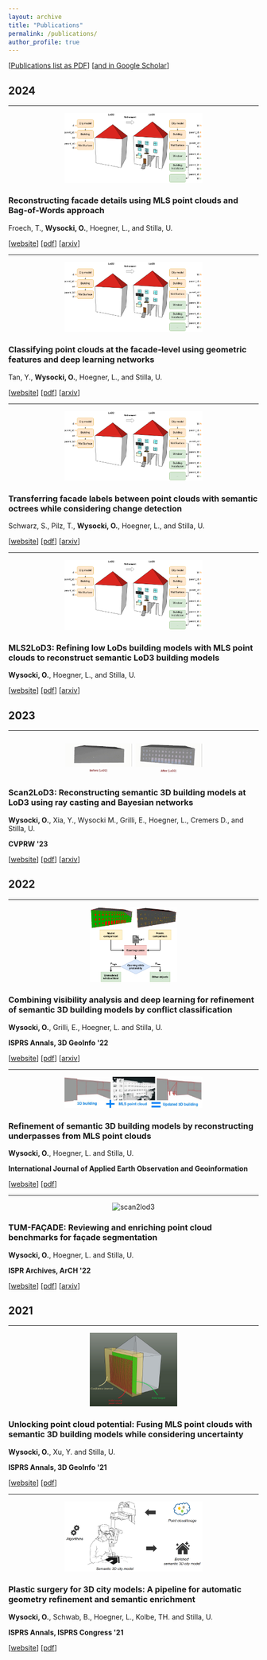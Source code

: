 ```yaml
---
layout: archive
title: "Publications"
permalink: /publications/
author_profile: true
---
```


[[Publications list as PDF](https://github.com/olafwysocki/olafwysocki.github.io/blob/master/files/publication_list_wysocki.pdf)] [[and in Google Scholar](https://scholar.google.com/citations?user=9xQhtFcAAAAJ&hl=en&authuser=1)]

## 2024
-----

<p align="center">
    <img src="https://raw.githubusercontent.com/olafwysocki/olafwysocki.github.io/master/images/mls2lod3.png" width="55%" title="mls2lod3"/>
</p>

### Reconstructing facade details using MLS point clouds and Bag-of-Words approach

Froech, T., **Wysocki, O.**, Hoegner, L., and Stilla, U. 

[[website](https://link.springer.com/chapter/10.1007/978-3-031-43699-4_21)] [[pdf](https://arxiv.org/pdf/2402.06521.pdf)] [[arxiv](https://arxiv.org/abs/2402.06521)]

___

<p align="center">
    <img src="https://raw.githubusercontent.com/olafwysocki/olafwysocki.github.io/master/images/mls2lod3.png" width="55%" title="mls2lod3"/>
</p>

### Classifying point clouds at the facade-level using geometric features and deep learning networks

Tan, Y., **Wysocki, O.**, Hoegner, L., and Stilla, U. 

[[website](https://link.springer.com/chapter/10.1007/978-3-031-43699-4_25)] [[pdf](https://arxiv.org/pdf/2402.06506.pdf)] [[arxiv](https://arxiv.org/abs/2402.06506)]

___


<p align="center">
    <img src="https://raw.githubusercontent.com/olafwysocki/olafwysocki.github.io/master/images/mls2lod3.png" width="55%" title="mls2lod3"/>
</p>

### Transferring facade labels between point clouds with semantic octrees while considering change detection

Schwarz, S., Pilz, T., **Wysocki, O.**, Hoegner, L., and Stilla, U. 

[[website](https://link.springer.com/chapter/10.1007/978-3-031-43699-4_17)] [[pdf](https://arxiv.org/pdf/2402.06531.pdf)] [[arxiv](https://arxiv.org/abs/2402.06531)]

___

<p align="center">
    <img src="https://raw.githubusercontent.com/olafwysocki/olafwysocki.github.io/master/images/mls2lod3.png" width="55%" title="mls2lod3"/>
</p>

### MLS2LoD3: Refining low LoDs building models with MLS point clouds to reconstruct semantic LoD3 building models

**Wysocki, O.**, Hoegner, L., and Stilla, U. 

[[website](https://link.springer.com/chapter/10.1007/978-3-031-43699-4_23)] [[pdf](https://arxiv.org/pdf/2402.06288.pdf)] [[arxiv](https://arxiv.org/abs/2402.06288)]

## 2023
-----

<p align="center">
    <img src="https://raw.githubusercontent.com/olafwysocki/olafwysocki.github.io/master/images/scan2LoD3.gif" width="55%" title="scan2lod3"/>
</p>

### Scan2LoD3: Reconstructing semantic 3D building models at LoD3 using ray casting and Bayesian networks

**Wysocki, O.**, Xia, Y., Wysocki M., Grilli, E., Hoegner, L., Cremers D., and Stilla, U. 

**CVPRW '23** 

[[website](https://openaccess.thecvf.com/content/CVPR2023W/PCV/html/Wysocki_Scan2LoD3_Reconstructing_Semantic_3D_Building_Models_at_LoD3_Using_Ray_CVPRW_2023_paper.html)] [[pdf](https://openaccess.thecvf.com/content/CVPR2023W/PCV/papers/Wysocki_Scan2LoD3_Reconstructing_Semantic_3D_Building_Models_at_LoD3_Using_Ray_CVPRW_2023_paper.pdf)] [[arxiv](http://arxiv.org/abs/2305.06314)]


## 2022
-----

<p align="center">
    <img src="https://raw.githubusercontent.com/olafwysocki/olafwysocki.github.io/master/images/SemanticChangeDetectionBayNetVer3.png" width="35%" title="combining"/>
</p>

### Combining visibility analysis and deep learning for refinement of semantic 3D building models by conflict classification

**Wysocki, O.**, Grilli, E., Hoegner, L. and Stilla, U.

**ISPRS Annals, 3D GeoInfo '22** 

[[website](https://isprs-annals.copernicus.org/articles/X-4-W2-2022/289/2022/)] [[pdf](https://isprs-annals.copernicus.org/articles/X-4-W2-2022/289/2022/isprs-annals-X-4-W2-2022-289-2022.pdf)] [[arxiv](https://arxiv.org/abs/2303.05998)]

___


<p align="center">
    <img src="https://raw.githubusercontent.com/olafwysocki/olafwysocki.github.io/master/images/underpass.jpeg" width="55%" title="underpasses"/>
</p>

### Refinement of semantic 3D building models by reconstructing underpasses from MLS point clouds

**Wysocki, O.**, Hoegner, L. and Stilla, U.

**International Journal of Applied Earth Observation and Geoinformation**

[[website](https://www.sciencedirect.com/science/article/pii/S1569843222000437)] [[pdf](https://www.sciencedirect.com/science/article/pii/S1569843222000437/pdfft?md5=ba44c93136df12d071b50f10a768c8d1&pid=1-s2.0-S1569843222000437-main.pdf)] 

___

<p align="center">
    <img src="https://raw.githubusercontent.com/OloOcki/tum-facade/main/img/visualisationAnnotatedPointCloudsA.gif" width="25%" title="scan2lod3"/>
</p>

### TUM-FAÇADE: Reviewing and enriching point cloud benchmarks for façade segmentation

**Wysocki, O.**, Hoegner, L. and Stilla, U. 

**ISPR Archives, ArCH '22** 

[[website](https://isprs-archives.copernicus.org/articles/XLVI-2-W1-2022/529/2022/isprs-archives-XLVI-2-W1-2022-529-2022.html)] [[pdf](https://isprs-archives.copernicus.org/articles/XLVI-2-W1-2022/529/2022/isprs-archives-XLVI-2-W1-2022-529-2022.pdf)] [[arxiv](https://arxiv.org/abs/2304.07140)]


## 2021
-----

<p align="center">
    <img src="https://raw.githubusercontent.com/olafwysocki/olafwysocki.github.io/master/images/confidenceLevel.png" width="35%" title="underpasses"/>
</p>

### Unlocking point cloud potential: Fusing MLS point clouds with semantic 3D building models while considering uncertainty

**Wysocki, O.**, Xu, Y. and Stilla, U. 

**ISPRS Annals, 3D GeoInfo '21** 

[[website](https://isprs-annals.copernicus.org/articles/VIII-4-W2-2021/45/2021/)] [[pdf](https://isprs-annals.copernicus.org/articles/VIII-4-W2-2021/45/2021/isprs-annals-VIII-4-W2-2021-45-2021.pdf)]

___


<p align="center">
    <img src="https://raw.githubusercontent.com/olafwysocki/olafwysocki.github.io/master/images/plasticSurgery.png" width="55%" title="underpasses"/>
</p>

### Plastic surgery for 3D city models: A pipeline for automatic geometry refinement and semantic enrichment

**Wysocki, O.**, Schwab, B., Hoegner, L., Kolbe, TH. and Stilla, U.

**ISPRS Annals, ISPRS Congress '21** 

[[website](https://isprs-annals.copernicus.org/articles/V-4-2021/17/2021/)] [[pdf](https://isprs-annals.copernicus.org/articles/V-4-2021/17/2021/isprs-annals-V-4-2021-17-2021.pdf)]


